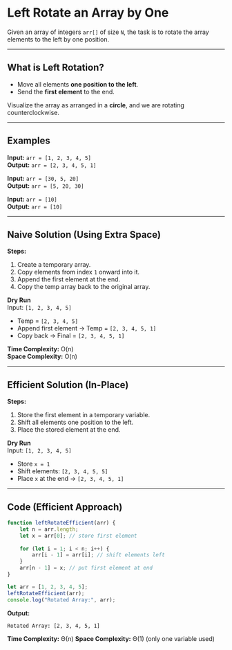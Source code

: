 
# Left Rotate an Array by One

Given an array of integers `arr[]` of size `N`, the task is to rotate the array elements to the left by one position.  

---

## What is Left Rotation?
- Move all elements **one position to the left**.  
- Send the **first element** to the end.  

Visualize the array as arranged in a **circle**, and we are rotating counterclockwise.  

---

## Examples

**Input:** `arr = [1, 2, 3, 4, 5]`  
**Output:** `arr = [2, 3, 4, 5, 1]`  

**Input:** `arr = [30, 5, 20]`  
**Output:** `arr = [5, 20, 30]`  

**Input:** `arr = [10]`  
**Output:** `arr = [10]`  

---

## Naive Solution (Using Extra Space)

**Steps:**
1. Create a temporary array.  
2. Copy elements from index `1` onward into it.  
3. Append the first element at the end.  
4. Copy the temp array back to the original array.  

**Dry Run**  
Input: `[1, 2, 3, 4, 5]`  
- Temp = `[2, 3, 4, 5]`  
- Append first element → Temp = `[2, 3, 4, 5, 1]`  
- Copy back → Final = `[2, 3, 4, 5, 1]`  

**Time Complexity:** O(n)  
**Space Complexity:** O(n)  

---

## Efficient Solution (In-Place)

**Steps:**
1. Store the first element in a temporary variable.  
2. Shift all elements one position to the left.  
3. Place the stored element at the end.  

**Dry Run**  
Input: `[1, 2, 3, 4, 5]`  
- Store `x = 1`  
- Shift elements: `[2, 3, 4, 5, 5]`  
- Place `x` at the end → `[2, 3, 4, 5, 1]`  

---

## Code (Efficient Approach)

```javascript
function leftRotateEfficient(arr) {
    let n = arr.length;
    let x = arr[0]; // store first element
    
    for (let i = 1; i < n; i++) {
        arr[i - 1] = arr[i]; // shift elements left
    }
    arr[n - 1] = x; // put first element at end
}

let arr = [1, 2, 3, 4, 5];
leftRotateEfficient(arr);
console.log("Rotated Array:", arr);
````

**Output:**

```
Rotated Array: [2, 3, 4, 5, 1]
```

**Time Complexity:** Θ(n)
**Space Complexity:** Θ(1) (only one variable used)

